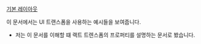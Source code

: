 [기본 레이아웃](https://docs.unity3d.com/kr/2023.1/Manual/UIBasicLayout.html)

이 문서에서는 UI 트랜스폼을 사용하는 예시들을 보여줍니다. 

* 저는 이 문서를 이해할 떄 랙트 트렌스폼의 프로퍼티를 설명하는 문서로 봤습니다.